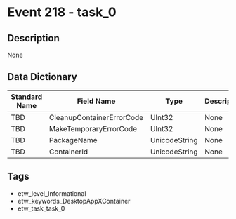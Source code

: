 # Event 218 - task_0

## Description
None

## Data Dictionary
|Standard Name|Field Name|Type|Description|Sample Value|
|---|---|---|---|---|
|TBD|CleanupContainerErrorCode|UInt32|None|`None`|
|TBD|MakeTemporaryErrorCode|UInt32|None|`None`|
|TBD|PackageName|UnicodeString|None|`None`|
|TBD|ContainerId|UnicodeString|None|`None`|

## Tags
* etw_level_Informational
* etw_keywords_DesktopAppXContainer
* etw_task_task_0